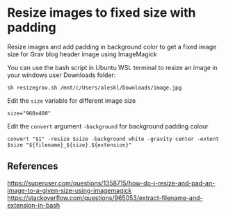 # Resize images to fixed size with padding
Resize images and add padding in background color to get a fixed image size for Grav blog header image using ImageMagick

You can use the bash script in Ubuntu WSL terminal to resize an image in your windows user Downloads folder:
```
sh resizegrav.sh /mnt/c/Users/aleskl/Downloads/image.jpg
```

Edit the `size` variable for different image size
```
size="960x400"
```

Edit the `convert` argument `-background` for background padding colour
```
convert "$1" -resize $size -background white -gravity center -extent $size "${filename}_${size}.${extension}"
```

## References
https://superuser.com/questions/1358715/how-do-i-resize-and-pad-an-image-to-a-given-size-using-imagemagick
https://stackoverflow.com/questions/965053/extract-filename-and-extension-in-bash
